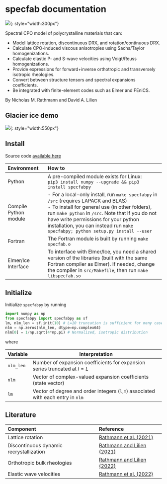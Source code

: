 # specfab documentation

![](https://raw.githubusercontent.com/nicholasmr/specfab/main/images/logo-square.jpg){: style="width:300px"}

Spectral CPO model of polycrystalline materials that can:

- Model lattice rotation, discontinuous DRX, and rotation/continuous DRX.
- Calculate CPO-induced viscous anisotropies using Sachs/Taylor homogenizations.
- Calculate elastic P- and S-wave velocities using Voigt/Reuss homogenizations.
- Provide expressions for forward+inverse orthotropic and transversely isotropic rheologies.
- Convert between structure tensors and spectral expansions coefficients.
- Be integrated with finite-element codes such as Elmer and FEniCS.

By Nicholas M. Rathmann and David A. Lilien

## Glacier ice demo

![](https://github.com/nicholasmr/specfab/raw/main/demo/cube-crush-animation/cube-crush.gif){: style="width:550px"}

## Install

Source code [available here](https://github.com/nicholasmr/specfab)

| Environment | How to |
| :--- | :--- |
| Python | A pre-compiled module exists for Linux:<br>`pip3 install numpy --upgrade && pip3 install specfabpy` |
| Compile Python module |- For a local-only install, run `make specfabpy` in `/src` (requires LAPACK and BLAS) <br>- To install for general use (in other folders), run `make python` in `/src`. Note that if you do not have write permissions for your python installation, you can instead run `make specfabpy; python setup.py install --user`|
| Fortran | The Fortran module is built by running `make specfab.o` |
| Elmer/Ice Interface | To interface with Elmer/Ice, you need a shared version of the libraries (built with the same Fortran compiler as Elmer). If needed, change the compiler in `src/Makefile`, then run `make libspecfab.so` |

## Initialize 

Initialize `specfabpy` by running

```python
import numpy as np
from specfabpy import specfabpy as sf
lm, nlm_len = sf.init(10) # L=10 truncation is sufficient for many cases
nlm = np.zeros(nlm_len, dtype=np.complex64)
nlm[0] = 1/np.sqrt(4*np.pi) # Normalized, isotropic distribution
```

where

| Variable | Interpretation |
| --- | --- |
| `nlm_len` | Number of expansion coefficients for expansion series truncated at $l=L$ |
| `nlm`     | Vector of complex-valued expansion coefficients (state vector) |
| `lm`      | Vector of degree and order integers (`l`,`m`) associated with each entry in `nlm` |

## Literature 

| Component | Reference |
| :--- | :--- |
| Lattice rotation | [Rathmann et al. (2021)](https://doi.org/10.1017/jog.2020.117) |
| Discontinuous dynamic recrystallization | [Rathmann and Lilien (2021)](https://doi.org/10.1017/jog.2021.88) |
| Orthotropic bulk rheologies | [Rathmann and Lilien (2022)](https://doi.org/10.1017/jog.2022.33) |
| Elastic wave velocities | [Rathmann et al. (2022)](https://doi.org/10.1098/rspa.2022.0574) |

